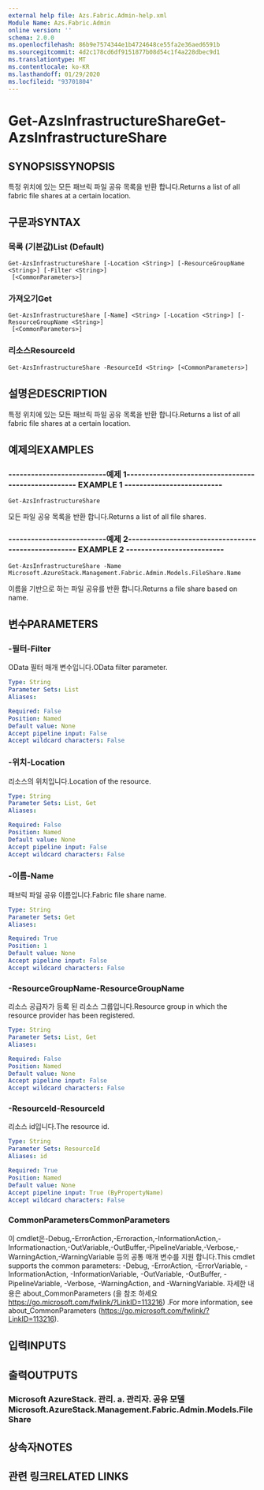 ```yaml
---
external help file: Azs.Fabric.Admin-help.xml
Module Name: Azs.Fabric.Admin
online version: ''
schema: 2.0.0
ms.openlocfilehash: 86b9e7574344e1b4724648ce55fa2e36aed6591b
ms.sourcegitcommit: 4d2c178cd6df9151877b08d54c1f4a228dbec9d1
ms.translationtype: MT
ms.contentlocale: ko-KR
ms.lasthandoff: 01/29/2020
ms.locfileid: "93701804"
---
```

# <span data-ttu-id="4f33e-101">Get-AzsInfrastructureShare</span><span class="sxs-lookup"><span data-stu-id="4f33e-101">Get-AzsInfrastructureShare</span></span>

## <span data-ttu-id="4f33e-102">SYNOPSIS</span><span class="sxs-lookup"><span data-stu-id="4f33e-102">SYNOPSIS</span></span>
<span data-ttu-id="4f33e-103">특정 위치에 있는 모든 패브릭 파일 공유 목록을 반환 합니다.</span><span class="sxs-lookup"><span data-stu-id="4f33e-103">Returns a list of all fabric file shares at a certain location.</span></span>

## <span data-ttu-id="4f33e-104">구문과</span><span class="sxs-lookup"><span data-stu-id="4f33e-104">SYNTAX</span></span>

### <span data-ttu-id="4f33e-105">목록 (기본값)</span><span class="sxs-lookup"><span data-stu-id="4f33e-105">List (Default)</span></span>
```
Get-AzsInfrastructureShare [-Location <String>] [-ResourceGroupName <String>] [-Filter <String>]
 [<CommonParameters>]
```

### <span data-ttu-id="4f33e-106">가져오기</span><span class="sxs-lookup"><span data-stu-id="4f33e-106">Get</span></span>
```
Get-AzsInfrastructureShare [-Name] <String> [-Location <String>] [-ResourceGroupName <String>]
 [<CommonParameters>]
```

### <span data-ttu-id="4f33e-107">리소스</span><span class="sxs-lookup"><span data-stu-id="4f33e-107">ResourceId</span></span>
```
Get-AzsInfrastructureShare -ResourceId <String> [<CommonParameters>]
```

## <span data-ttu-id="4f33e-108">설명은</span><span class="sxs-lookup"><span data-stu-id="4f33e-108">DESCRIPTION</span></span>
<span data-ttu-id="4f33e-109">특정 위치에 있는 모든 패브릭 파일 공유 목록을 반환 합니다.</span><span class="sxs-lookup"><span data-stu-id="4f33e-109">Returns a list of all fabric file shares at a certain location.</span></span>

## <span data-ttu-id="4f33e-110">예제의</span><span class="sxs-lookup"><span data-stu-id="4f33e-110">EXAMPLES</span></span>

### <span data-ttu-id="4f33e-111">--------------------------예제 1--------------------------</span><span class="sxs-lookup"><span data-stu-id="4f33e-111">-------------------------- EXAMPLE 1 --------------------------</span></span>
```
Get-AzsInfrastructureShare
```

<span data-ttu-id="4f33e-112">모든 파일 공유 목록을 반환 합니다.</span><span class="sxs-lookup"><span data-stu-id="4f33e-112">Returns a list of all file shares.</span></span>

### <span data-ttu-id="4f33e-113">--------------------------예제 2--------------------------</span><span class="sxs-lookup"><span data-stu-id="4f33e-113">-------------------------- EXAMPLE 2 --------------------------</span></span>
```
Get-AzsInfrastructureShare -Name Microsoft.AzureStack.Management.Fabric.Admin.Models.FileShare.Name
```

<span data-ttu-id="4f33e-114">이름을 기반으로 하는 파일 공유를 반환 합니다.</span><span class="sxs-lookup"><span data-stu-id="4f33e-114">Returns a file share based on name.</span></span>

## <span data-ttu-id="4f33e-115">변수</span><span class="sxs-lookup"><span data-stu-id="4f33e-115">PARAMETERS</span></span>

### <span data-ttu-id="4f33e-116">-필터</span><span class="sxs-lookup"><span data-stu-id="4f33e-116">-Filter</span></span>
<span data-ttu-id="4f33e-117">OData 필터 매개 변수입니다.</span><span class="sxs-lookup"><span data-stu-id="4f33e-117">OData filter parameter.</span></span>

```yaml
Type: String
Parameter Sets: List
Aliases: 

Required: False
Position: Named
Default value: None
Accept pipeline input: False
Accept wildcard characters: False
```

### <span data-ttu-id="4f33e-118">-위치</span><span class="sxs-lookup"><span data-stu-id="4f33e-118">-Location</span></span>
<span data-ttu-id="4f33e-119">리소스의 위치입니다.</span><span class="sxs-lookup"><span data-stu-id="4f33e-119">Location of the resource.</span></span>

```yaml
Type: String
Parameter Sets: List, Get
Aliases: 

Required: False
Position: Named
Default value: None
Accept pipeline input: False
Accept wildcard characters: False
```

### <span data-ttu-id="4f33e-120">-이름</span><span class="sxs-lookup"><span data-stu-id="4f33e-120">-Name</span></span>
<span data-ttu-id="4f33e-121">패브릭 파일 공유 이름입니다.</span><span class="sxs-lookup"><span data-stu-id="4f33e-121">Fabric file share name.</span></span>

```yaml
Type: String
Parameter Sets: Get
Aliases: 

Required: True
Position: 1
Default value: None
Accept pipeline input: False
Accept wildcard characters: False
```

### <span data-ttu-id="4f33e-122">-ResourceGroupName</span><span class="sxs-lookup"><span data-stu-id="4f33e-122">-ResourceGroupName</span></span>
<span data-ttu-id="4f33e-123">리소스 공급자가 등록 된 리소스 그룹입니다.</span><span class="sxs-lookup"><span data-stu-id="4f33e-123">Resource group in which the resource provider has been registered.</span></span>

```yaml
Type: String
Parameter Sets: List, Get
Aliases: 

Required: False
Position: Named
Default value: None
Accept pipeline input: False
Accept wildcard characters: False
```

### <span data-ttu-id="4f33e-124">-ResourceId</span><span class="sxs-lookup"><span data-stu-id="4f33e-124">-ResourceId</span></span>
<span data-ttu-id="4f33e-125">리소스 id입니다.</span><span class="sxs-lookup"><span data-stu-id="4f33e-125">The resource id.</span></span>

```yaml
Type: String
Parameter Sets: ResourceId
Aliases: id

Required: True
Position: Named
Default value: None
Accept pipeline input: True (ByPropertyName)
Accept wildcard characters: False
```

### <span data-ttu-id="4f33e-126">CommonParameters</span><span class="sxs-lookup"><span data-stu-id="4f33e-126">CommonParameters</span></span>
<span data-ttu-id="4f33e-127">이 cmdlet은-Debug,-ErrorAction,-Erroraction,-InformationAction,-Informationaction,-OutVariable,-OutBuffer,-PipelineVariable,-Verbose,-WarningAction,-WarningVariable 등의 공통 매개 변수를 지원 합니다.</span><span class="sxs-lookup"><span data-stu-id="4f33e-127">This cmdlet supports the common parameters: -Debug, -ErrorAction, -ErrorVariable, -InformationAction, -InformationVariable, -OutVariable, -OutBuffer, -PipelineVariable, -Verbose, -WarningAction, and -WarningVariable.</span></span> <span data-ttu-id="4f33e-128">자세한 내용은 about_CommonParameters (을 참조 하세요 https://go.microsoft.com/fwlink/?LinkID=113216) .</span><span class="sxs-lookup"><span data-stu-id="4f33e-128">For more information, see about_CommonParameters (https://go.microsoft.com/fwlink/?LinkID=113216).</span></span>

## <span data-ttu-id="4f33e-129">입력</span><span class="sxs-lookup"><span data-stu-id="4f33e-129">INPUTS</span></span>

## <span data-ttu-id="4f33e-130">출력</span><span class="sxs-lookup"><span data-stu-id="4f33e-130">OUTPUTS</span></span>

### <span data-ttu-id="4f33e-131">Microsoft AzureStack. 관리. a. 관리자. 공유 모델</span><span class="sxs-lookup"><span data-stu-id="4f33e-131">Microsoft.AzureStack.Management.Fabric.Admin.Models.FileShare</span></span>

## <span data-ttu-id="4f33e-132">상속자</span><span class="sxs-lookup"><span data-stu-id="4f33e-132">NOTES</span></span>

## <span data-ttu-id="4f33e-133">관련 링크</span><span class="sxs-lookup"><span data-stu-id="4f33e-133">RELATED LINKS</span></span>

